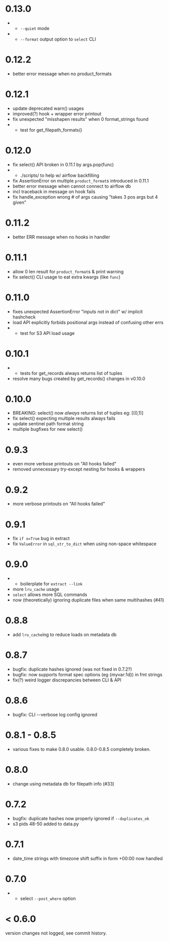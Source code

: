 # 0.13.0
* + `--quiet` mode
* + `--format` output option to `select` CLI

# 0.12.2
* better error message when no product_formats

# 0.12.1
* update deprecated warn() usages
* improved(?) hook + wrapper error printout
* fix unexpected "misshapen results" when 0 format_strings found
* + test for get_filepath_formats()

# 0.12.0
* fix select() API broken in 0.11.1 by args.pop(func)
* + ./scripts/ to help w/ airflow backfilling
* fix AssertionError on multiple `product_format`s introduced in 0.11.1
* better error message when cannot connect to airflow db
* incl traceback in message on hook fails
* fix handle_exception wrong # of args causing "takes 3 pos args but 4 given"

# 0.11.2
* better ERR message when no hooks in handler

# 0.11.1
* allow 0 len result for `product_format`s & print warning
* fix select() CLI usage to eat extra kwargs (like `func`)

# 0.11.0
* fixes unexpected AssertionError "inputs not in dict" w/ implicit hashcheck
* load API explicitly forbids positional args instead of confusing other errs
* + test for S3 API load usage

# 0.10.1
* + tests for get_records always returns list of tuples
* resolve many bugs created by get_records() changes in v0.10.0

# 0.10.0
* BREAKING: select() now *always* returns list of tuples eg: [(0,1)]
* fix select() expecting multiple results always fails
* update sentinel path format string
* multiple bugfixes for new select()

# 0.9.3
* even more verbose printouts on "All hooks failed"
* removed unnecessary try-except nesting for hooks & wrappers

# 0.9.2
* more verbose printouts on "All hooks failed"

# 0.9.1
* fix `if x=True` bug in extract
* fix `ValueError` in `sql_str_to_dict` when using non-space whitespace

# 0.9.0
* + boilerplate for `extract --link`
* more `lru_cache` usage
* `select` allows more SQL commands
* now (theoretically) ignoring duplicate files when same multihashes (#41)

# 0.8.8
* add `lru_cache`ing to reduce loads on metadata db

# 0.8.7
* bugfix: duplicate hashes ignored (was not fixed in 0.7.2?)
* bugfix: now supports format spec options (eg {myvar:1d}) in fmt strings
* fix(?) weird logger discrepancies between CLI & API

# 0.8.6
* bugfix: CLI --verbose log config ignored

# 0.8.1 - 0.8.5
* various fixes to make 0.8.0 usable. 0.8.0-0.8.5 completely broken.

# 0.8.0
* change using metadata db for filepath info (#33)

# 0.7.2
* bugfix: duplicate hashes now properly ignored if `--duplicates_ok`
* s3 pids 48-50 added to data.py

# 0.7.1
* date_time strings with timezone shift suffix in form +00:00 now handled

# 0.7.0
* + select `--post_where` option

# < 0.6.0
version changes not logged, see commit history.
